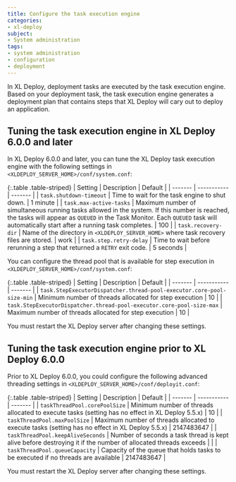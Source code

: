 ```yaml
---
title: Configure the task execution engine
categories:
- xl-deploy
subject:
- System administration
tags:
- system administration
- configuration
- deployment
---
```


In XL Deploy, deployment tasks are executed by the task execution engine. Based on your deployment task, the task execution engine generates a deployment plan that contains steps that XL Deploy will cary out to deploy an application.

## Tuning the task execution engine in XL Deploy 6.0.0 and later

In XL Deploy 6.0.0 and later, you can tune the XL Deploy task execution engine with the following settings in `<XLDEPLOY_SERVER_HOME>/conf/system.conf`:

{:.table .table-striped}
| Setting | Description | Default |
| ------- | ----------- | ------- |
| `task.shutdown-timeout` | Time to wait for the task engine to shut down. | 1 minute |
| `task.max-active-tasks` | Maximum number of simultaneous running tasks allowed in the system. If this number is reached, the tasks will appear as `QUEUED` in the Task Monitor. Each `QUEUED` task will automatically start after a running task completes. | 100 |
| `task.recovery-dir` | Name of the directory in `<XLDEPLOY_SERVER_HOME>` where task recovery files are stored. | work |
| `task.step.retry-delay` | Time to wait before rerunning a step that returned a `RETRY` exit code. | 5 seconds |

 You can configure the thread pool that is available for step execution in `<XLDEPLOY_SERVER_HOME>/conf/system.conf`:

{:.table .table-striped}
| Setting | Description | Default |
| ------- | ----------- | ------- |
| `task.StepExecutorDispatcher.thread-pool-executor.core-pool-size-min` | Minimum number of threads allocated for step execution | 10 |
| `task.StepExecutorDispatcher.thread-pool-executor.core-pool-size-max` | Maximum number of threads allocated for step execution | 10 |

You must restart the XL Deploy server after changing these settings.

## Tuning the task execution engine prior to XL Deploy 6.0.0

Prior to XL Deploy 6.0.0, you could configure the following advanced threading settings in `<XLDEPLOY_SERVER_HOME>/conf/deployit.conf`:

{:.table .table-striped}
| Setting | Description | Default |
| ------- | ----------- | ------- |
| `taskThreadPool.corePoolSize` | Minimum number of threads allocated to execute tasks (setting has no effect in XL Deploy 5.5.x) | 10 |
| `taskThreadPool.maxPoolSize` | Maximum number of threads allocated to execute tasks (setting has no effect in XL Deploy 5.5.x) | 2147483647 |
| `taskThreadPool.keepAliveSeconds` | Number of seconds a task thread is kept alive before destroying it if the number of allocated threads exceeds | |
| `taskThreadPool.queueCapacity` | Capacity of the queue that holds tasks to be executed if no threads are available | 2147483647 |

You must restart the XL Deploy server after changing these settings.
